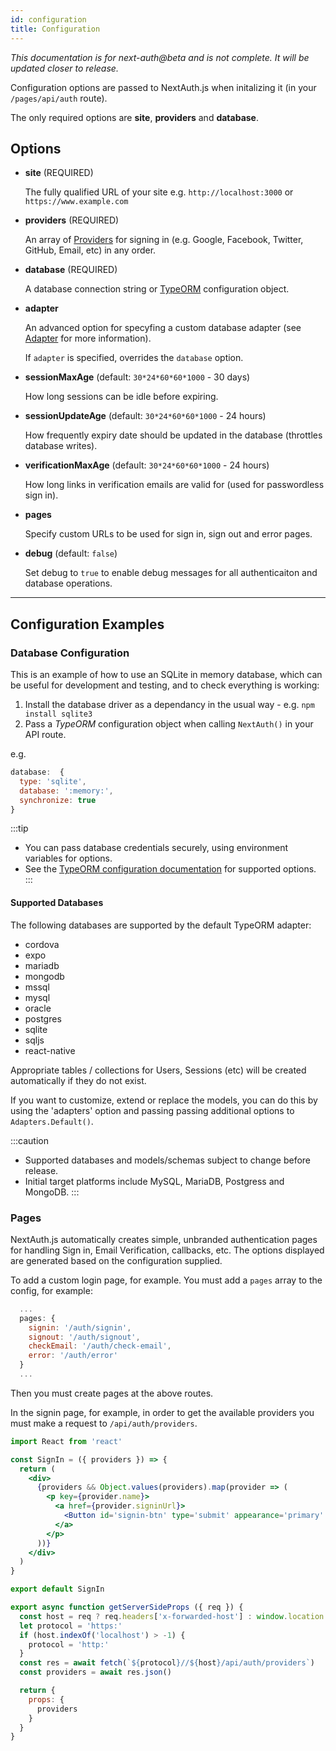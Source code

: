 ```yaml
---
id: configuration
title: Configuration
---
```

*This documentation is for next-auth@beta and is not complete. It will be updated closer to release.*

Configuration options are passed to NextAuth.js when initalizing it (in your `/pages/api/auth` route).

The only required options are **site**, **providers** and **database**.

## Options

* **site** (REQUIRED)

  The fully qualified URL of your site e.g. `http://localhost:3000` or `https://www.example.com`

* **providers** (REQUIRED)

  An array of [Providers](/providers) for signing in (e.g. Google, Facebook, Twitter, GitHub, Email, etc) in any order.
* **database** (REQUIRED)

  A database connection string or [TypeORM](https://github.com/typeorm/typeorm/blob/master/docs/using-ormconfig.md) configuration object.
* **adapter** 

  An advanced option for specyfing a custom database adapter (see [Adapter](/adapters) for more information).

  If `adapter` is specified, overrides the `database` option.

* **sessionMaxAge** (default: `30*24*60*60*1000` - 30 days)

  How long sessions can be idle before expiring.
* **sessionUpdateAge** (default: `30*24*60*60*1000` - 24 hours)

  How frequently expiry date should be updated in the database (throttles database writes).
* **verificationMaxAge** (default: `30*24*60*60*1000` - 24 hours)

  How long links in verification emails are valid for (used for passwordless sign in).
* **pages**

  Specify custom URLs to be used for sign in, sign out and error pages.
* **debug** (default: `false`)

  Set debug to `true` to enable debug messages for all authenticaiton and database operations.

---

## Configuration Examples 

### Database Configuration

This is an example of how to use an SQLite in memory database, which can be useful for development and testing, and to check everything is working:

1. Install the database driver as a dependancy in the usual way - e.g. `npm install sqlite3`
2. Pass a *TypeORM* configuration object when calling `NextAuth()` in your API route.

e.g.

```js title="/pages/api/auth/[...slug].js"
database:  {
  type: 'sqlite',
  database: ':memory:',
  synchronize: true
}
```

:::tip
* You can pass database credentials securely, using environment variables for options.
* See the [TypeORM configuration documentation](https://github.com/typeorm/typeorm/blob/master/docs/using-ormconfig.md) for supported options.
:::

#### Supported Databases

The following databases are supported by the default TypeORM adapter:

* cordova
* expo
* mariadb
* mongodb
* mssql
* mysql
* oracle
* postgres
* sqlite
* sqljs
* react-native

Appropriate tables / collections for Users, Sessions (etc) will be created automatically if they do not exist.

If you want to customize, extend or replace the models, you can do this by using the 'adapters' option and passing passing additional options to `Adapters.Default()`.

:::caution
 * Supported databases and models/schemas subject to change before release.
 * Initial target platforms include MySQL, MariaDB, Postgress and MongoDB.
:::

### Pages

NextAuth.js automatically creates simple, unbranded authentication pages for handling Sign in, Email Verification, callbacks, etc. The options displayed are generated based on the configuration supplied.

To add a custom login page, for example. You must add a `pages` array to the config, for example:

```javascript title="/pages/api/auth/[...slug].js"
  ...
  pages: {
    signin: '/auth/signin',
    signout: '/auth/signout',
    checkEmail: '/auth/check-email',
    error: '/auth/error'
  }
  ...
```

Then you must create pages at the above routes. 

In the signin page, for example, in order to get the available providers you must make a request to `/api/auth/providers`.

```jsx title="/pages/auth/signin"
import React from 'react'

const SignIn = ({ providers }) => {
  return (
    <div>
      {providers && Object.values(providers).map(provider => (
        <p key={provider.name}>
          <a href={provider.signinUrl}>
            <Button id='signin-btn' type='submit' appearance='primary' block>Sign in with {provider.name}</Button>
          </a>
        </p>
      ))}
    </div>
  )
}

export default SignIn

export async function getServerSideProps ({ req }) {
  const host = req ? req.headers['x-forwarded-host'] : window.location.hostname
  let protocol = 'https:'
  if (host.indexOf('localhost') > -1) {
    protocol = 'http:'
  }
  const res = await fetch(`${protocol}//${host}/api/auth/providers`)
  const providers = await res.json()

  return {
    props: {
      providers
    }
  }
}
```